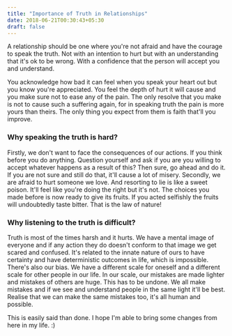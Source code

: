 ```yaml
---
title: "Importance of Truth in Relationships"
date: 2018-06-21T00:30:43+05:30
draft: false
---
```


A relationship should be one where you're not afraid and have the courage to speak the truth. Not with an intention to hurt but with an understanding that it's ok to be wrong. With a confidence that the person will accept you and understand.

You acknowledge how bad it can feel when you speak your heart out but you know you're appreciated. You feel the depth of hurt it will cause and you make sure not to ease any of the pain. The only resolve that you make is not to cause such a suffering again, for in speaking truth the pain is more yours than theirs. The only thing you expect from them is faith that'll you improve.

### Why speaking the truth is hard?

Firstly, we don't want to face the consequences of our actions. If you think before you do anything. Question yourself and ask if you are you willing to accept whatever happens as a result of this? Then sure, go ahead and do it. If you are not sure and still do that, it'll cause a lot of misery.
Secondly, we are afraid to hurt someone we love. And resorting to lie is like a sweet poison. It'll feel like you're doing the right but it's not. The choices you made before is now ready to give its fruits. If you acted selfishly the fruits will undoubtedly taste bitter. That is the law of nature!

### Why listening to the truth is difficult?

Truth is most of the times harsh and it hurts. We have a mental image of everyone and if any action they do doesn't conform to that image we get scared and confused. It's related to the innate nature of ours to have certainty and  have deterministic outcomes in life, which is impossible. There's also our bias. We have a different scale for oneself and a different scale for other people in our life. In our scale, our mistakes are made lighter and mistakes of others are huge. This has to be undone. We all make mistakes and if we see and understand people in the same light it'll be best. Realise that we can make the same mistakes too, it's all human and possible.

This is easily said than done. I hope I'm able to bring some changes from here in my life. :)
